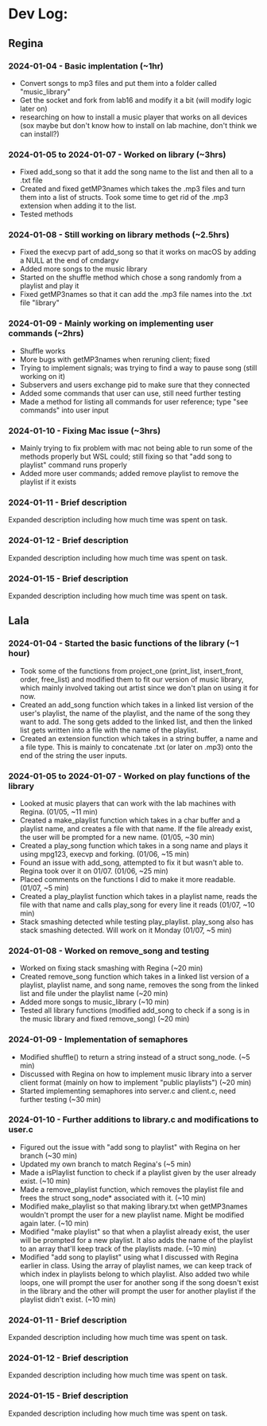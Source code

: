 # Dev Log:

## Regina

### 2024-01-04 - Basic implentation (~1hr)
-  Convert songs to mp3 files and put them into a folder called "music_library"
-  Get the socket and fork from lab16 and modify it a bit (will modify logic later on)
-  researching on how to install a music player that works on all devices (sox maybe but don't know how to install on lab machine, don't think we can install?)

### 2024-01-05 to 2024-01-07 - Worked on library (~3hrs)
-  Fixed add_song so that it add the song name to the list and then all to a .txt file
-  Created and fixed getMP3names which takes the .mp3 files and turn them into a list of structs. Took some time to get rid of the .mp3 extension when adding it to the list.
-  Tested methods

### 2024-01-08 - Still working on library methods (~2.5hrs)
-  Fixed the execvp part of add_song so that it works on macOS by adding a NULL at the end of cmdargv
-  Added more songs to the music library
-  Started on the shuffle method which chose a song randomly from a playlist and play it
-  Fixed getMP3names so that it can add the .mp3 file names into the .txt file "library"

### 2024-01-09 - Mainly working on implementing user commands (~2hrs)
- Shuffle works
- More bugs with getMP3names when reruning client; fixed
- Trying to implement signals; was trying to find a way to pause song (still working on it)
- Subservers and users exchange pid to make sure that they connected
- Added some commands that user can use, still need further testing
- Made a method for listing all commands for user reference; type "see commands" into user input

### 2024-01-10 - Fixing Mac issue (~3hrs)
- Mainly trying to fix problem with mac not being able to run some of the methods properly but WSL could; still fixing so that "add song to playlist" command runs properly
- Added more user commands; added remove playlist to remove the playlist if it exists

### 2024-01-11 - Brief description
Expanded description including how much time was spent on task.

### 2024-01-12 - Brief description
Expanded description including how much time was spent on task.

### 2024-01-15 - Brief description
Expanded description including how much time was spent on task.

## Lala

### 2024-01-04 - Started the basic functions of the library (~1 hour)
-  Took some of the functions from project_one (print_list, insert_front, order, free_list) and modified them to fit our version of music library, which mainly involved taking out artist since we don't plan on using it for now. 
-  Created an add_song function which takes in a linked list version of the user's playlist, the name of the playlist, and the name of the song they want to add. The song gets added to the linked list, and then the linked list gets written into a file with the name of the playlist.
-  Created an extension function which takes in a string buffer, a name and a file type. This is mainly to concatenate .txt (or later on .mp3) onto the end of the string the user inputs.

### 2024-01-05 to 2024-01-07 - Worked on play functions of the library
- Looked at music players that can work with the lab machines with Regina. (01/05, ~11 min)
- Created a make_playlist function which takes in a char buffer and a playlist name, and creates a file with that name. If the file already exist, the user will be prompted for a new name. (01/05, ~30 min)
- Created a play_song function which takes in a song name and plays it using mpg123, execvp and forking. (01/06, ~15 min)
- Found an issue with add_song, attempted to fix it but wasn't able to. Regina took over it on 01/07. (01/06, ~25 min)
- Placed comments on the functions I did to make it more readable. (01/07, ~5 min)
- Created a play_playlist function which takes in a playlist name, reads the file with that name and calls play_song for every line it reads (01/07, ~10 min) 
- Stack smashing detected while testing play_playlist. play_song also has stack smashing detected. Will work on it Monday (01/07, ~5 min)

### 2024-01-08 - Worked on remove_song and testing
- Worked on fixing stack smashing with Regina (~20 min)
- Created remove_song function which takes in a linked list version of a playlist, playlist name, and song name, removes the song from the linked list and file under the playlist name (~20 min)
- Added more songs to music_library (~10 min)
- Tested all library functions (modified add_song to check if a song is in the music library and fixed remove_song) (~20 min)

### 2024-01-09 - Implementation of semaphores
- Modified shuffle() to return a string instead of a struct song_node. (~5 min)
- Discussed with Regina on how to implement music library into a server client format (mainly on how to implement "public playlists") (~20 min)
- Started implementing semaphores into server.c and client.c, need further testing (~30 min)

### 2024-01-10 - Further additions to library.c and modifications to user.c
- Figured out the issue with "add song to playlist" with Regina on her branch (~30 min)
- Updated my own branch to match Regina's (~5 min)
- Made a isPlaylist function to check if a playlist given by the user already exist. (~10 min)
- Made a remove_playlist function, which removes the playlist file and frees the struct song_node* associated with it. (~10 min)
- Modified make_playlist so that making library.txt when getMP3names wouldn't prompt the user for a new playlist name. Might be modified again later. (~10 min)
- Modified "make playlist" so that when a playlist already exist, the user will be prompted for a new playlist. It also adds the name of the playlist to an array that'll keep track of the playlists made. (~10 min)
- Modified "add song to playlist" using what I discussed with Regina earlier in class. Using the array of playlist names, we can keep track of which index in playlists belong to which playlist. Also added two while loops, one will prompt the user for another song if the song doesn't exist in the library and the other will prompt the user for another playlist if the playlist didn't exist. (~10 min)

### 2024-01-11 - Brief description
Expanded description including how much time was spent on task.

### 2024-01-12 - Brief description
Expanded description including how much time was spent on task.

### 2024-01-15 - Brief description
Expanded description including how much time was spent on task.
